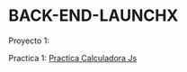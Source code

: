 # BACK-END-LAUNCHX

Proyecto 1:


Practica 1:
[Practica Calculadora Js](https://calculadorajspractica.azurewebsites.net/)
